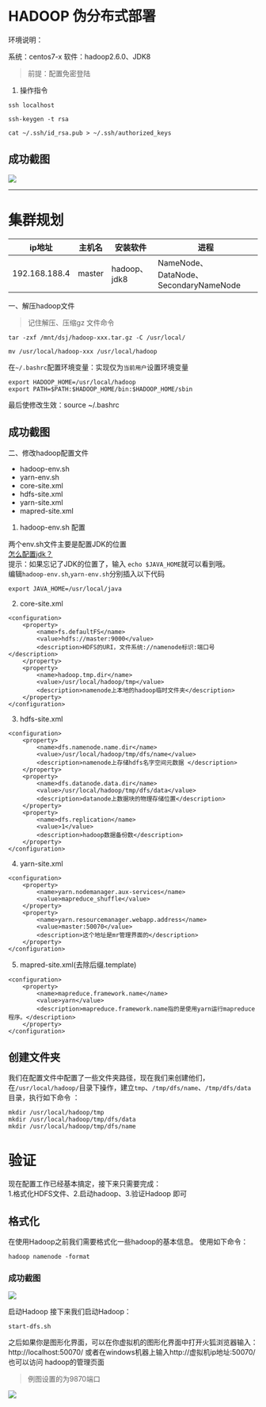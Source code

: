 # HADOOP 伪分布式部署
环境说明：

系统：centos7-x 软件：hadoop2.6.0、JDK8

> 前提：配置免密登陆

1. 操作指令

```
ssh localhost

ssh-keygen -t rsa

cat ~/.ssh/id_rsa.pub > ~/.ssh/authorized_keys

```

## 成功截图
![](http://tmp.wyjsjxh.com/201906142256_119.png)

---

# 集群规划
ip地址|主机名|安装软件|进程
-|-|-|-|
192.168.188.4|master|hadoop、jdk8|NameNode、 DataNode、SecondaryNameNode


一、解压hadoop文件
> 记住解压、压缩gz 文件命令  

```
tar -zxf /mnt/dsj/hadoop-xxx.tar.gz -C /usr/local/

mv /usr/local/hadoop-xxx /usr/local/hadoop
```

在`~/.bashrc`配置环境变量：实现仅为`当前用户`设置环境变量
```
export HADOOP_HOME=/usr/local/hadoop
export PATH=$PATH:$HADOOP_HOME/bin:$HADOOP_HOME/sbin
```
最后使修改生效：source ~/.bashrc
## 成功截图

二、修改hadoop配置文件  
- hadoop-env.sh
- yarn-env.sh
- core-site.xml
- hdfs-site.xml
- yarn-site.xml
- mapred-site.xml

1. hadoop-env.sh 配置  

两个env.sh文件主要是配置JDK的位置  
[怎么配置jdk？](jdkmysql.md)  
提示：如果忘记了JDK的位置了，输入 `echo $JAVA_HOME`就可以看到哦。  
编辑`hadoop-env.sh`,`yarn-env.sh`分别插入以下代码
```
export JAVA_HOME=/usr/local/java
```


2. core-site.xml
```
<configuration>
    <property>    
        <name>fs.defaultFS</name>
        <value>hdfs://master:9000</value>
        <description>HDFS的URI，文件系统://namenode标识:端口号</description>
    </property>
    <property>    
        <name>hadoop.tmp.dir</name>
        <value>/usr/local/hadoop/tmp</value>
        <description>namenode上本地的hadoop临时文件夹</description>  
    </property>
</configuration>
```

3. hdfs-site.xml
```
<configuration> 
    <property>
        <name>dfs.namenode.name.dir</name>
        <value>/usr/local/hadoop/tmp/dfs/name</value>
        <description>namenode上存储hdfs名字空间元数据 </description>
    </property>
    <property>
        <name>dfs.datanode.data.dir</name>
        <value>/usr/local/hadoop/tmp/dfs/data</value>
        <description>datanode上数据块的物理存储位置</description>
    </property>
    <property>
        <name>dfs.replication</name>
        <value>1</value>
        <description>hadoop数据备份数</description>
    </property>
</configuration>
```
4. yarn-site.xml
```
<configuration>
    <property>
        <name>yarn.nodemanager.aux-services</name>
        <value>mapreduce_shuffle</value>
    </property>
    <property>
        <name>yarn.resourcemanager.webapp.address</name>
        <value>master:50070</value>
        <description>这个地址是mr管理界面的</description>
    </property>
</configuration>
```
5. mapred-site.xml(去除后缀.template)
```
<configuration>
    <property>
        <name>mapreduce.framework.name</name>
        <value>yarn</value>
        <description>mapreduce.framework.name指的是使用yarn运行mapreduce程序。</description> 
    </property>
</configuration>
```

## 创建文件夹
我们在配置文件中配置了一些文件夹路径，现在我们来创建他们，在`/usr/local/hadoop/`目录下操作，建立`tmp`、`/tmp/dfs/name`、`/tmp/dfs/data`目录，执行如下命令 ：

```
mkdir /usr/local/hadoop/tmp 
mkdir /usr/local/hadoop/tmp/dfs/data 
mkdir /usr/local/hadoop/tmp/dfs/name
```

# 验证

现在配置工作已经基本搞定，接下来只需要完成：  
1.格式化HDFS文件、2.启动hadoop、3.验证Hadoop 即可

## 格式化
在使用Hadoop之前我们需要格式化一些hadoop的基本信息。 使用如下命令：  

```
hadoop namenode -format
```

### 成功截图  
![](http://tmp.wyjsjxh.com/201912060846_406.png)

启动Hadoop
接下来我们启动Hadoop：

```
start-dfs.sh
```

之后如果你是图形化界面，可以在你虚拟机的图形化界面中打开火狐浏览器输入：http://localhost:50070/ 或者在windows机器上输入http://虚拟机ip地址:50070/ 也可以访问 hadoop的管理页面

> 例图设置的为9870端口  


![](http://tmp.wyjsjxh.com/201912060846_273.png)